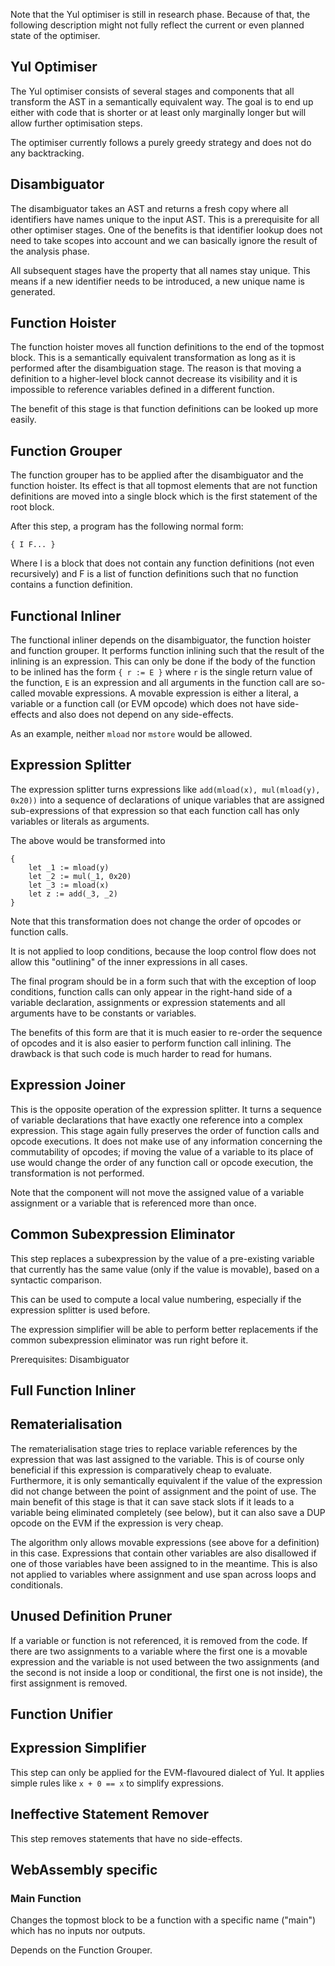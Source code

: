 Note that the Yul optimiser is still in research phase. Because of that,
the following description might not fully reflect the current or even
planned state of the optimiser.

## Yul Optimiser

The Yul optimiser consists of several stages and components that all transform
the AST in a semantically equivalent way. The goal is to end up either with code
that is shorter or at least only marginally longer but will allow further
optimisation steps.

The optimiser currently follows a purely greedy strategy and does not do any
backtracking.

## Disambiguator

The disambiguator takes an AST and returns a fresh copy where all identifiers have
names unique to the input AST. This is a prerequisite for all other optimiser stages.
One of the benefits is that identifier lookup does not need to take scopes into account
and we can basically ignore the result of the analysis phase.

All subsequent stages have the property that all names stay unique. This means if
a new identifier needs to be introduced, a new unique name is generated.

## Function Hoister

The function hoister moves all function definitions to the end of the topmost block. This is
a semantically equivalent transformation as long as it is performed after the
disambiguation stage. The reason is that moving a definition to a higher-level block cannot decrease
its visibility and it is impossible to reference variables defined in a different function.

The benefit of this stage is that function definitions can be looked up more easily.

## Function Grouper

The function grouper has to be applied after the disambiguator and the function hoister.
Its effect is that all topmost elements that are not function definitions are moved
into a single block which is the first statement of the root block.

After this step, a program has the following normal form:

	{ I F... }

Where I is a block that does not contain any function definitions (not even recursively)
and F is a list of function definitions such that no function contains a function definition.

## Functional Inliner

The functional inliner depends on the disambiguator, the function hoister and function grouper.
It performs function inlining such that the result of the inlining is an expression. This can
only be done if the body of the function to be inlined has the form ``{ r := E }`` where ``r``
is the single return value of the function, ``E`` is an expression and all arguments in the
function call are so-called movable expressions. A movable expression is either a literal, a
variable or a function call (or EVM opcode) which does not have side-effects and also does not
depend on any side-effects.

As an example, neither ``mload`` nor ``mstore`` would be allowed.

## Expression Splitter

The expression splitter turns expressions like ``add(mload(x), mul(mload(y), 0x20))``
into a sequence of declarations of unique variables that are assigned sub-expressions
of that expression so that each function call has only variables or literals
as arguments.

The above would be transformed into

    {
        let _1 := mload(y)
        let _2 := mul(_1, 0x20)
        let _3 := mload(x)
        let z := add(_3, _2)
    }

Note that this transformation does not change the order of opcodes or function calls.

It is not applied to loop conditions, because the loop control flow does not allow
this "outlining" of the inner expressions in all cases.

The final program should be in a form such that with the exception of loop conditions,
function calls can only appear in the right-hand side of a variable declaration,
assignments or expression statements and all arguments have to be constants or variables.

The benefits of this form are that it is much easier to re-order the sequence of opcodes
and it is also easier to perform function call inlining. The drawback is that
such code is much harder to read for humans.

## Expression Joiner

This is the opposite operation of the expression splitter. It turns a sequence of
variable declarations that have exactly one reference into a complex expression.
This stage again fully preserves the order of function calls and opcode executions.
It does not make use of any information concerning the commutability of opcodes;
if moving the value of a variable to its place of use would change the order
of any function call or opcode execution, the transformation is not performed.

Note that the component will not move the assigned value of a variable assignment
or a variable that is referenced more than once.

## Common Subexpression Eliminator

This step replaces a subexpression by the value of a pre-existing variable
that currently has the same value (only if the value is movable), based
on a syntactic comparison.

This can be used to compute a local value numbering, especially if the
expression splitter is used before.

The expression simplifier will be able to perform better replacements
if the common subexpression eliminator was run right before it.

Prerequisites: Disambiguator

## Full Function Inliner

## Rematerialisation

The rematerialisation stage tries to replace variable references by the expression that
was last assigned to the variable. This is of course only beneficial if this expression
is comparatively cheap to evaluate. Furthermore, it is only semantically equivalent if
the value of the expression did not change between the point of assignment and the
point of use. The main benefit of this stage is that it can save stack slots if it
leads to a variable being eliminated completely (see below), but it can also
save a DUP opcode on the EVM if the expression is very cheap.

The algorithm only allows movable expressions (see above for a definition) in this case.
Expressions that contain other variables are also disallowed if one of those variables
have been assigned to in the meantime. This is also not applied to variables where
assignment and use span across loops and conditionals.

## Unused Definition Pruner

If a variable or function is not referenced, it is removed from the code.
If there are two assignments to a variable where the first one is a movable expression
and the variable is not used between the two assignments (and the second is not inside
a loop or conditional, the first one is not inside), the first assignment is removed.


## Function Unifier

## Expression Simplifier

This step can only be applied for the EVM-flavoured dialect of Yul. It applies
simple rules like ``x + 0 == x`` to simplify expressions.

## Ineffective Statement Remover

This step removes statements that have no side-effects.

## WebAssembly specific

### Main Function

Changes the topmost block to be a function with a specific name ("main") which has no
inputs nor outputs.

Depends on the Function Grouper.
